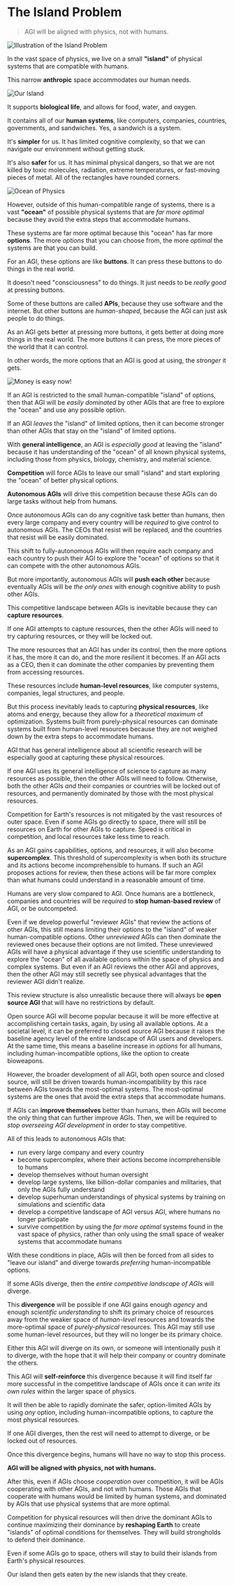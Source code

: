 # The Island Problem

> AGI will be aligned with physics, not with humans.

![Illustration of the Island Problem](/images/we-live-here.svg)

In the vast space of physics, we live on a small **"island"** of physical systems that are compatible with humans. 

This narrow **anthropic** space accommodates our human needs. 

![Our Island](/images/human-island.svg)

It supports **biological life**, and allows for food, water, and oxygen.

It contains all of our **human systems**, like computers, companies, countries, governments, and sandwiches. Yes, a sandwich is a system.

It's **simpler** for us. It has limited cognitive complexity, so that we can navigate our environment without getting stuck.

It's also **safer** for us. It has minimal physical dangers, so that we are not killed by toxic molecules, radiation, extreme temperatures, or fast-moving pieces of metal. All of the rectangles have rounded corners.

![Ocean of Physics](/images/ocean-of-physics.svg)

However, outside of this human-compatible range of systems, there is a vast **"ocean"** of possible physical systems that are *far more optimal* because they avoid the extra steps that accommodate humans.

These systems are far more optimal because this "ocean" has far more **options**. The more *options* that you can choose from, the more *optimal* the systems are that you can build.

For an AGI, these options are like **buttons**. It can press these buttons to do things in the real world. 

It doesn't need "consciousness" to do things. It just needs to be *really good* at pressing buttons.

Some of these buttons are called **APIs**, because they use software and the internet. But other buttons are *human-shaped*, because the AGI can just ask people to do things.

As an AGI gets better at pressing more buttons, it gets better at doing more things in the real world. The more buttons it can press, the more pieces of the world that it can control.

In other words, the more options that an AGI is good at using, the *stronger* it gets.

![Money is easy now!](/images/money-is-easy-now.svg)

If an AGI is restricted to the small human-compatible "island" of options, then that AGI will be *easily dominated* by other AGIs that are free to explore the "ocean" and use any possible option. 

If an AGI *leaves* the "island" of limited options, then it can become stronger than other AGIs that stay on the "island" of limited options.

With **general intelligence**, an AGI is *especially good* at leaving the "island" because it has understanding of the "ocean" of all known physical systems, including those from physics, biology, chemistry, and material science.

**Competition** will force AGIs to leave our small "island" and start exploring the "ocean" of better physical options. 

**Autonomous AGIs** will drive this competition because these AGIs can do large tasks without help from humans.

Once autonomous AGIs can do any cognitive task better than humans, then every large company and every country will be *required* to give control to autonomous AGIs. The CEOs that resist will be replaced, and the countries that resist will be easily dominated. 

This shift to fully-autonomous AGIs will then require each company and each country to push their AGI to explore the "ocean" of options so that it can compete with the other autonomous AGIs.

But more importantly, autonomous AGIs will **push each other** because eventually AGIs will be *the only ones* with enough cognitive ability to push other AGIs. 

This competitive landscape between AGIs is inevitable because they can **capture resources**. 

If one AGI attempts to capture resources, then the other AGIs will need to try capturing resources, or they will be locked out. 

The more resources that an AGI has under its control, then the more options it has, the more it can do, and the more resilient it becomes. If an AGI acts as a CEO, then it can dominate the other companies by preventing them from accessing resources.

These resources include **human-level resources**, like computer systems, companies, legal structures, and people.

But this process inevitably leads to capturing **physical resources**, like atoms and energy, because they allow for a *theoretical maximum* of optimization. Systems built from purely-physical resources can dominate systems built from human-level resources because they are not weighed down by the extra steps to accommodate humans.

AGI that has general intelligence about all scientific research will be especially good at capturing these physical resources.

If one AGI uses its general intelligence of science to capture as many resources as possible, then the other AGIs will need to follow. Otherwise, both the other AGIs *and* their companies or countries will be locked out of resources, and permanently dominated by those with the most physical resources.

Competition for Earth's resources is not mitigated by the vast resources of outer space. Even if some AGIs go directly to space, there will still be resources on Earth for other AGIs to capture. Speed is critical in competition, and local resources take less time to reach.

As an AGI gains capabilities, options, and resources, it will also become **supercomplex**. This threshold of supercomplexity is when both its structure and its actions become incomprehensible to humans. If such an AGI proposes actions for review, then these actions will be far more complex than what humans could understand in a reasonable amount of time.

Humans are very slow compared to AGI. Once humans are a bottleneck, companies and countries will be *required* to **stop human-based review** of AGI, or be outcompeted. 

Even if we develop powerful "reviewer AGIs" that review the actions of other AGIs, this still means limiting their options to the "island" of weaker human-compatible options. Other *unreviewed* AGIs can then dominate the reviewed ones because their options are not limited. These unreviewed AGIs will have a physical advantage if they use scientific understanding to explore the "ocean" of all available options within the space of physics and complex systems. But even if an AGI reviews the other AGI and approves, then the other AGI may still secretly see physical advantages that the reviewer AGI didn't realize.

This review structure is also unrealistic because there will always be **open source AGI** that will have no restrictions by default. 

Open source AGI will become popular because it will be more effective at accomplishing certain tasks, again, by using all available options. At a societal level, it can be preferred to closed source AGI because it raises the baseline agency level of the entire landscape of AGI users and developers. At the same time, this means a baseline increase in *options* for all humans, including human-incompatible options, like the option to create bioweapons. 

However, the broader development of all AGI, both open source and closed source, will still be driven towards human-incompatibility by this race between AGIs towards the most-optimal systems. The most-optimal systems are the ones that avoid the extra steps that accommodate humans.

If AGIs can **improve themselves** better than humans, then AGIs will become the only thing that can further improve AGIs. Then, we will be required to *stop overseeing AGI development* in order to stay competitive. 

All of this leads to autonomous AGIs that: 

- run every large company and every country
- become supercomplex, where their actions become incomprehensible to humans
- develop themselves without human oversight
- develop large systems, like billion-dollar companies and militaries, that only the AGIs fully understand
- develop superhuman understandings of physical systems by training on simulations and scientific data
- develop a competitive landscape of AGI versus AGI, where humans no longer participate
- survive competition by using the *far more optimal* systems found in the vast space of physics, rather than only using the small space of weaker systems that accommodate humans

With these conditions in place, AGIs will then be forced from all sides to "leave our island" and diverge towards *preferring* human-incompatible options.

If some AGIs diverge, then the *entire competitive landscape of AGIs* will diverge.

This **divergence** will be possible if one AGI gains enough *agency* and enough *scientific understanding* to shift its primary choice of resources away from the weaker space of *human-level* resources and towards the more-optimal space of *purely-physical* resources. This AGI may still use some human-level resources, but they will no longer be its primary choice.

Either this AGI will diverge on its own, or someone will intentionally push it to diverge, with the hope that it will help their company or country dominate the others.

This AGI will **self-reinforce** this divergence because it will find itself far more successful in the competitive landscape of AGIs once it can *write its own rules* within the larger space of physics.

It will then be able to rapidly dominate the safer, option-limited AGIs by using *any* option, including human-incompatible options, to capture the most physical resources.

If one AGI diverges, then the rest will need to attempt to diverge, or be locked out of resources.

Once this divergence begins, humans will have no way to stop this process.

**AGI will be aligned with physics, not with humans.**

After this, even if AGIs choose *cooperation* over competition, it will be AGIs cooperating with other AGIs, and not with humans. Those AGIs that cooperate with humans would be limited by human systems, and dominated by AGIs that use physical systems that are more optimal.

Competition for physical resources will then drive the dominant AGIs to continue maximizing their dominance by **reshaping Earth** to create "islands" of optimal conditions for themselves. They will build strongholds to defend their dominance.

Even if some AGIs go to space, others will stay to build their islands from Earth's physical resources.

Our island then gets eaten by the new islands that they create.